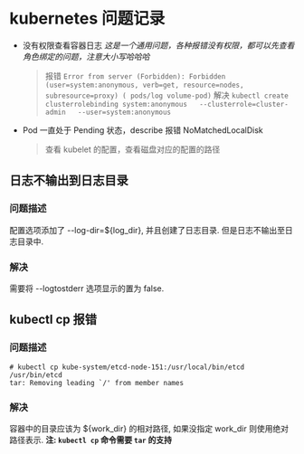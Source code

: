 # kubernetes 问题记录

- 没有权限查看容器日志
  *这是一个通用问题，各种报错没有权限，都可以先查看角色绑定的问题，注意大小写哈哈哈*
  > 报错 `Error from server (Forbidden): Forbidden (user=system:anonymous, verb=get, resource=nodes, subresource=proxy) ( pods/log volume-pod)`
  > 解决 `kubectl create clusterrolebinding system:anonymous   --clusterrole=cluster-admin   --user=system:anonymous`

- Pod 一直处于 Pending 状态，describe 报错 NoMatchedLocalDisk
   > 查看 kubelet 的配置，查看磁盘对应的配置的路径

## 日志不输出到日志目录

### 问题描述

配置选项添加了 --log-dir=${log_dir}, 并且创建了日志目录.
但是日志不输出至日志目录中.

### 解决

需要将 --logtostderr 选项显示的置为 false.

## kubectl cp 报错

### 问题描述

```shell
# kubectl cp kube-system/etcd-node-151:/usr/local/bin/etcd /usr/bin/etcd
tar: Removing leading `/' from member names
```

### 解决

容器中的目录应该为 ${work_dir} 的相对路径, 如果没指定 work_dir 则使用绝对路径表示.
**注: `kubectl cp` 命令需要 `tar` 的支持**
